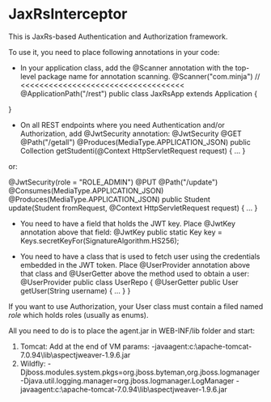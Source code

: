 # JaxRsInterceptor

This is JaxRs-based Authentication and Authorization framework.

To use it, you need to place following annotations in your code:

* In your application class, add the @Scanner annotation with the top-level package name for annotation scanning.
@Scanner("com.minja")   // <<<<<<<<<<<<<<<<<<<<<<<<<<<<<<<<<<<
@ApplicationPath("/rest")
public class JaxRsApp extends Application {

}

* On all REST endpoints where you need Authentication and/or Authorization, add @JwtSecurity annotation:
@JwtSecurity
@GET
@Path("/getall")
@Produces(MediaType.APPLICATION_JSON)
public Collection<Student> getStudenti(@Context HttpServletRequest request) {
...
}

or:

@JwtSecurity(role = "ROLE_ADMIN")
@PUT
@Path("/update")
@Consumes(MediaType.APPLICATION_JSON)
@Produces(MediaType.APPLICATION_JSON)
public Student update(Student fromRequest, @Context HttpServletRequest request) {
...
}

* You need to have a field that holds the JWT key. Place @JwtKey annotation above that field:
@JwtKey
public static Key key = Keys.secretKeyFor(SignatureAlgorithm.HS256);

* You need to have a class that is used to fetch user using the credentials embedded in the JWT token.
Place @UserProvider annotation above that class and @UserGetter above the method used to obtain a user:
@UserProvider
public class UserRepo {
  @UserGetter
  public User getUser(String username) {
    ...
  }
}

If you want to use Authorization, your User class must contain a filed named *role* which holds roles (usually as enums).

All you need to do is to place the agent.jar in WEB-INF/lib folder and start:
1. Tomcat: Add at the end of VM params:  -javaagent:c:\apache-tomcat-7.0.94\lib\aspectjweaver-1.9.6.jar
2. Wildfly: -Djboss.modules.system.pkgs=org.jboss.byteman,org.jboss.logmanager -Djava.util.logging.manager=org.jboss.logmanager.LogManager -javaagent:c:\apache-tomcat-7.0.94\lib\aspectjweaver-1.9.6.jar
